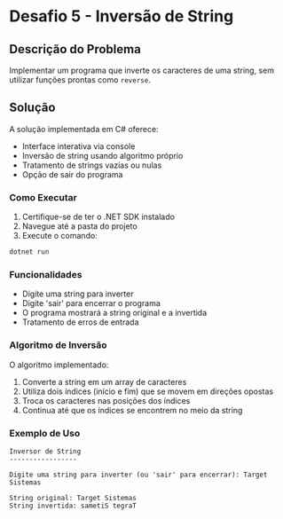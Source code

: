 # Desafio 5 - Inversão de String

## Descrição do Problema

Implementar um programa que inverte os caracteres de uma string, sem utilizar funções prontas como `reverse`.

## Solução

A solução implementada em C# oferece:
- Interface interativa via console
- Inversão de string usando algoritmo próprio
- Tratamento de strings vazias ou nulas
- Opção de sair do programa

### Como Executar

1. Certifique-se de ter o .NET SDK instalado
2. Navegue até a pasta do projeto
3. Execute o comando:
```bash
dotnet run
```

### Funcionalidades

- Digite uma string para inverter
- Digite 'sair' para encerrar o programa
- O programa mostrará a string original e a invertida
- Tratamento de erros de entrada

### Algoritmo de Inversão

O algoritmo implementado:
1. Converte a string em um array de caracteres
2. Utiliza dois índices (início e fim) que se movem em direções opostas
3. Troca os caracteres nas posições dos índices
4. Continua até que os índices se encontrem no meio da string

### Exemplo de Uso

```
Inversor de String
-----------------

Digite uma string para inverter (ou 'sair' para encerrar): Target Sistemas

String original: Target Sistemas
String invertida: sametiS tegraT
``` 